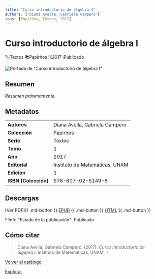 ```yaml
---
title: "Curso introductorio de álgebra I"
authors: ['Diana Avella, Gabriela Campero']
tags: [Papirhos, Textos, 2017]
---
```

# Curso introductorio de álgebra I
<div class = "chips"><span class ="chip"></span class ="icon">🏷</span>Textos</span> <span class ="chip"></span class ="icon">📚</span>Papirhos</span> <span class ="chip"></span class ="icon">🗓</span>2017</span> <span class ="chip"></span class ="icon">ℹ️</span>Publicado</span></div>

![Portada de "Curso introductorio de álgebra I"](assets/covers/pap-tex-6.jpeg)


## Resumen
_Resumen próximamente._

## Metadatos
|  |  |
|---|---|
| **Autores** | Diana Avella, Gabriela Campero | 
| **Colección** | Papirhos | 
| **Serie** | Textos | 
| **Tomo** | 1 | 
| **Año** | 2017 | 
| **Editorial** | Instituto de Matemáticas, UNAM | 
| **Edición** | 1 | 
| **ISBN (Colección)** | 978-607-02-5149-8 |

## Descargas
[Ver PDF]{{ .md-button }} [EPUB](#)
{{ .md-button }} [HTML](#)
{{ .md-button }}

!!!info "Estado de la publicación":
Publicado

## Cómo citar
> Diana Avella, Gabriela Campero. (2017). *Curso introductorio de álgebra I*. Instituto de Matemáticas, UNAM, 1

[Volver al catálogo](/catalogo/)

[Explorar](/explorar/)
